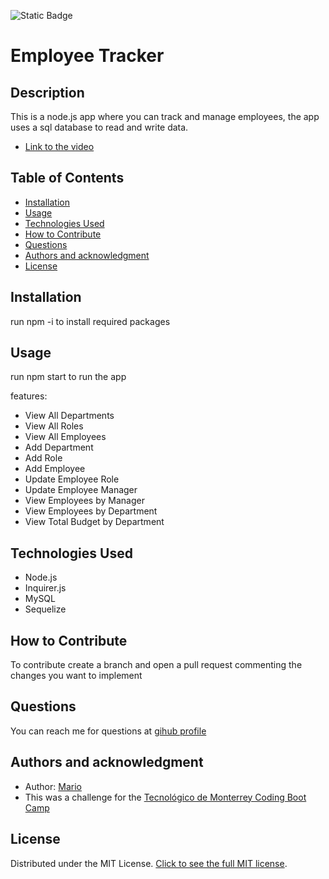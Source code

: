![Static Badge](https://img.shields.io/badge/license-MIT-blue?style=flat)

# Employee Tracker

## Description
This is a node.js app where you can track and manage employees, the app uses a sql database to read and write data.

- [Link to the video](https://drive.google.com/file/d/1kQtQ8d4CNIiOUvpDkRpVEyJXug_fnE7R/view?usp=sharing)


## Table of Contents
- [Installation](#installation)
- [Usage](#usage)
- [Technologies Used](#technologies-used)
- [How to Contribute](#how-to-contribute)
- [Questions](#questions)
- [Authors and acknowledgment](#authors-and-acknowledgment)
- [License](#license)

## Installation
run npm -i to install required packages 

## Usage
run npm start to run the app

features:
- View All Departments
- View All Roles
- View All Employees
- Add Department
- Add Role
- Add Employee
- Update Employee Role
- Update Employee Manager
- View Employees by Manager
- View Employees by Department
- View Total Budget by Department

## Technologies Used
- Node.js
- Inquirer.js
- MySQL
- Sequelize

## How to Contribute
To contribute create a branch and open a pull request commenting the changes you want to implement

## Questions
You can reach me for questions at [gihub profile](https://github.com/marioxabel)

## Authors and acknowledgment
- Author: [Mario](https://github.com/marioxabel)
- This was a challenge for the [Tecnológico de Monterrey Coding Boot Camp](https://bootcamp.tec.mx/coding/)

## License
Distributed under the MIT License. [Click to see the full MIT license](https://choosealicense.com/licenses/MIT/).
